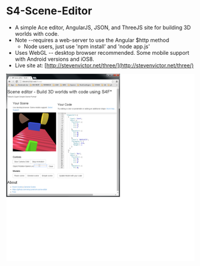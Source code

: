 S4-Scene-Editor
===============

*  A simple Ace editor, AngularJS, JSON, and ThreeJS site for building 3D worlds with code.
*  Note --requires a web-server to use the Angular $http method
   *   Node users, just use 'npm install' and 'node app.js'
*  Uses WebGL -- desktop browser recommended.  Some mobile support with Android versions and iOS8.
*  Live site at: [http://stevenvictor.net/three/](http://stevenvictor.net/three/)

![Screen Shot](./s4f_screenshot.png)
